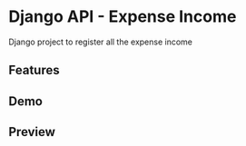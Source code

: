 # Django API - Expense Income

Django project to register all the expense income

## Features

## Demo

## Preview

